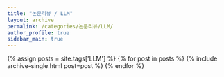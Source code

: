 ```yaml
---
title: "논문리뷰 / LLM"
layout: archive
permalink: /categories/논문리뷰/LLM/
author_profile: true
sidebar_main: true
---
```


{% assign posts = site.tags['LLM'] %}
{% for post in posts %} 
  {% include archive-single.html post=post %}
{% endfor %}
